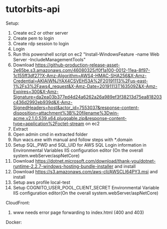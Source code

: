 # tutorbits-api

Setup: 
1. Create ec2 or other server
2. Create pem to login
3. Create rdp session to login
4. Login
5. Run this powershell script on ec2 "Install-WindowsFeature -name Web Server -IncludeManagementTools"
6. Download https://github-production-release-asset-2e65be.s3.amazonaws.com/46080325/f0f1a100-0012-11ea-8f97-1c155ff3df27?X-Amz-Algorithm=AWS4-HMAC-SHA256&X-Amz-Credential=AKIAIWNJYAX4CSVEH53A%2F20191113%2Fus-east-1%2Fs3%2Faws4_request&X-Amz-Date=20191113T163509Z&X-Amz-Expires=300&X-Amz-Signature=da2ea03b377ed4d24a6262a26a989ef3f38213d75ea818203c436d2992eb939d&X-Amz-SignedHeaders=host&actor_id=7553037&response-content-disposition=attachment%3B%20filename%3Dwin-acme.v2.1.0.539.x64.pluggable.zip&response-content-type=application%2Foctet-stream on ec2
7. Extract
8. Open admin cmd in extracted folder
9. Run wacs.exe with manual and follow steps with *.domain
10. Setup SQL_PWD and SQL_UID for AWS SQL Login information in Environmental Variables IIS configuration editor (On the overall system.webServer/aspNetCore)
11. Download https://dotnet.microsoft.com/download/thank-you/dotnet-runtime-2.2.7-windows-hosting-bundle-installer and install
12. Download https://s3.amazonaws.com/aws-cli/AWSCLI64PY3.msi and install
13. Setup aws profile local-test
14. Setup COGNITO_USER_POOL_CLIENT_SECRET Environmental Variable IIS configuration editor(On the overall system.webServer/aspNetCore)



CloudFront:
1. www needs error page forwarding to index.html (400 and 403)


Docker:

